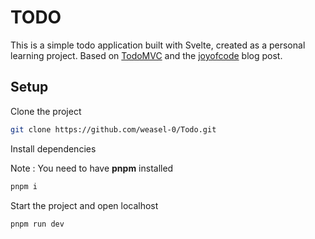 # TODO

This is a simple todo application built with Svelte, created as a personal learning project. Based on [TodoMVC](https://todomvc.com) and the [joyofcode](https://joyofcode.xyz/svelte-todo-app#the-project) blog post.

## Setup

Clone the project

```sh
git clone https://github.com/weasel-0/Todo.git
```

Install dependencies

Note : You need to have **pnpm** installed

```sh
pnpm i
```

Start the project and open localhost

```sh
pnpm run dev
```
